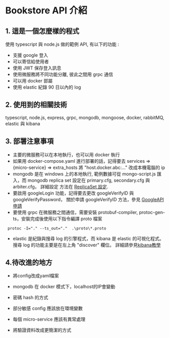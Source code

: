 # Bookstore API 介紹

## 1. 這是一個怎麼樣的程式

  使用 typescript 與 node.js 做的範例 API, 有以下的功能 :

 * 支援 google 登入
 * 可以寄信給使用者
 * 使用 JWT 保存登入訊息
 * 使用微服務將不同功能分離, 彼此之間用 grpc 通信
 * 可以用 docker 部屬
 * 使用 elastic 紀錄 90 日以內的 log

## 2. 使用到的相關技術
  typescript, node.js, express, grpc, mongodb, mongoose, docker, rabbitMQ, elastic 與 kibana
  
## 3. 部署注意事項
 * 主要的微服務可以在本地執行，也可以用 docker 執行
 * 如果用 docker-compose.yaml 進行部署的話，記得要去 services => {micro-service} => extra_hosts 將 "host.docker.abc:..." 改成本機電腦的 ip
 * mongodb 是在 windows 上的本地執行, 範例數據可從 mongo-script.js 匯入，而
 mongodb replica set 設定在 primary.cfg, secondary.cfg 與 arbiter.cfg， 詳細設定
方法在 [ReplicaSet 設定](https://aspnetmars.blogspot.com/2019/04/windows-mongodb-replica-set-sharding.html).
 * 要啟用 googleLogin 功能，記得要去更改 googleVerifyID 與 googleVerifyPassword，
 關於申請 googleVerifyID 方法，參見 [GoogleAPI申請](https://blog.hungwin.com.tw/aspnet-google-login/)
 * 要使用 grpc 在微服務之間通信，需要安裝  protobuf-compiler, protoc-gen-ts，安裝完成後使用以下指令編譯 proto 檔案

 ```
  protoc -I="." --ts_out="."  .\proto\*.proto
```

 * elastic 是紀錄與搜尋 log 的引擎程式，而 kibana 是 elastic 的可視化程式。搜尋 log 的功能主要是在左上角 "discover" 欄位。
   詳細請參見[kibana教學](https://medium.com/%E7%A8%8B%E5%BC%8F%E4%B9%BE%E8%B2%A8/elk-%E6%95%99%E5%AD%B8%E8%88%87%E4%BB%8B%E7%B4%B9-c54af6f06e61)

## 4.待改進的地方

+ 將config改成yaml檔案

+ mongodb 在 docker 模式下，localhost的IP會變動

+ 密碼 hash 的方式

+ 部分敏感 config 應該放在環境變數

+ 每個 micro-service 應該有異常處理 

+ 將驗證資料改成更簡潔的方式



